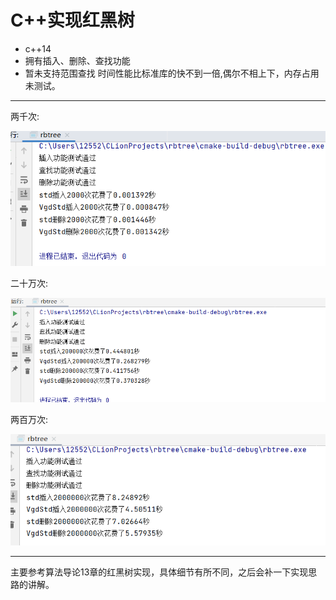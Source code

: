# C++实现红黑树

* c++14
* 拥有插入、删除、查找功能
* 暂未支持范围查找
时间性能比标准库的快不到一倍,偶尔不相上下，内存占用未测试。
----
两千次:

![img.png](doc/test_3.png)

二十万次:

![img.png](doc/test_1.png)

两百万次:

![img.png](doc/test_2.png)

----
主要参考算法导论13章的红黑树实现，具体细节有所不同，之后会补一下实现思路的讲解。